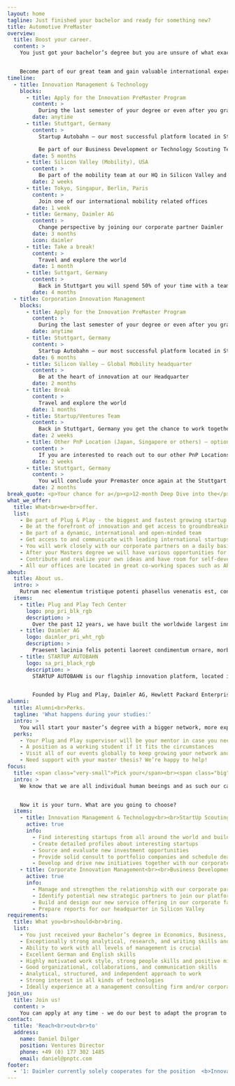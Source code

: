 ```yaml
---
layout: home
tagline: Just finished your bachelor and ready for something new?
title: Automotive PreMaster
overview:
  title: Boost your career.
  content: >
    You just got your bachelor’s degree but you are unsure of what exactly you would like to do next? We feel you! You probably want to have it all: See the world, improve your language skills, take the time to explore the best masters program for you, get hands-on insights by doing relevant work experience and grow your network. If that sounds like you, you’re in the right place - thanks to our unique global innovation platform you can have it all!


    Become part of our great team and gain valuable international experiences! Apply for our PreMaster program and boost you career while having fun!
timeline:
  - title: Innovation Management & Technology
    blocks:
      - title: Apply for the Innovation PreMaster Program
        content: >
          During the last semester of your degree or even after you graduated
        date: anytime
      - title: Stuttgart, Germany
        content: >
          Startup Autobahn — our most successful platform located in Stuttgart, Germany

          Be part of our Business Development or Technology Scouting Team
        date: 5 months
      - title: Silicon Valley (Mobility), USA
        content: >
          Be part of the mobility team at our HQ in Silicon Valley and see how it compares to Stuttgart
        date: 2 weeks
      - title: Tokyo, Singapur, Berlin, Paris
        content: >
          Join one of our international mobility related offices
        date: 1 week
      - title: Germany, Daimler AG
        content: >
          Change perspective by joining our corporate partner Daimler
        date: 3 months
        icon: daimler
      - title: Take a break!
        content: >
          Travel and explore the world
        date: 1 month
      - title: Suttgart, Germany
        content: >
          Back in Stuttgart you will spend 50% of your time with a team you have not worked with before to get even more insights
        date: 4 months
  - title: Corporation Innovation Management
    blocks:
      - title: Apply for the Innovation PreMaster Program
        content: >
          During the last semester of your degree or even after you graduated
        date: anytime
      - title: Stuttgart, Germany
        content: >
          Startup Autobahn — our most successful platform located in Stuttgart, Germany Be part of our Corporation Innovation Management Team
        date: 6 months
      - title: Silicon Valley — Global Mobility headquarter
        content: >
          Be at the heart of innovation at our Headquarter
        date: 2 months
      - title: Break
        content: >
          Travel and explore the world
        date: 1 months
      - title: Startup/Ventures Team
        content: >
          Back in Stuttgart, Germany you get the chance to work together with the Ventures Team to broaden your skills even further
        date: 2 weeks
      - title: Other PnP Location (Japan, Singapore or others) — optional
        content: >
          If you are interested to reach out to our other PnP Locations this is your chance to get in touch with one of our international offices
        date: 2 weeks
      - title: Stuttgart, Germany
        content: >
          You will conclude your Premaster once again at the Stuttgart Office to bring together all the experiences of the past months
        date: 2 months
break_quote: <p>Your chance for a</p><p>12-month Deep Dive into the</p><p>biggest and fastest growing</p><p>automotive focused</p><p class="green">innovation platform</p><p>in Europe</p>
what_we_offer:
  title: What<br>we<br>offer.
  list:
    - Be part of Plug & Play - the biggest and fastest growing startup innovation platform globally with locations worldwide such as Silicon Valley, Paris, Amsterdam, Munich, Berlin, Singapore and Beijing.
    - Be at the forefront of innovation and get access to groundbreaking technologies
    - Be part of a dynamic, international and open-minded team
    - Get access to and communicate with leading international startups and investors
    - You will work closely with our corporate partners on a daily basis and grow your network
    - After your Masters degree we will have various opportunities for your career development at our 20+ locations worldwide - we will keep growing in 2018
    - Contribute and realize your own ideas and have room for self-development
    - All our offices are located in great co-working spaces such as ARENA2036
about:
  title: About us.
  intro: >
    Rutrum nec elementum tristique potenti phasellus venenatis est, consectetur sagittis ut maecenas curae gravida. Dictumst duis proin taciti magnis velit arcu platea posuere dolor, faucibus purus viverra mus gravida eros eleifend turpis integer, sem sapien blandit semper mi suscipit pretium eu. Dolor magnis sociosqu lobortis augue odio accumsan, tempus aliquet amet magna porta fermentum, nisi ac vulputate massa ante.
  items:
    - title: Plug and Play Tech Center
      logo: pnp_pri_blk_rgb
      description: >
        Over the past 12 years, we have built the worldwide largest innovation platform, bringing together startups, corporations and investors. Our core objective is to boost technological advancement and innovation. We are now active in 22 locations globally, including U.S., China, Germany, Singapore, and Mexico. With over 6,000 startups and 126 corporate partners, it is the ultimate startup ecosystem in many industries. Since inception, we have raised over $6 billion in venture funding and made over 160 investments globally every year. Some of our success stories incl.: Dropbox, PayPal and SoundHound.
    - title: Daimler AG
      logo: daimler_pri_wht_rgb
      description: >
        Praesent lacinia felis potenti laoreet condimentum ornare, morbi porttitor egestas aliquam dapibus interdum iaculis, tellus curae aenean neque vel. Etiam cras molestie finibus venenatis per placerat mus nascetur vehicula cubilia eros, eu vulputate consequat egestas mauris magnis in ligula suspendisse a bibendum, fermentum class ridiculus lacinia praesent platea pharetra mi interdum proin. Taciti adipiscing dui phasellus leo finibus sapien eleifend vehicula est vel neque facilisis integer, porta sollicitudin orci felis lacinia suscipit nascetur dictumst vitae class mus. Auctor purus dignissim praesent tellus turpis lacinia ornare, fames sollicitudin fermentum nullam tristique nisi, lobortis urna torquent etiam tortor donec.
    - title: STARTUP AUTOBAHN
      logo: sa_pri_black_rgb
      description: >
        STARTUP AUTOBAHN is our flagship innovation platform, located in Stuttgart. The platform is the largest in Europe and one of the latest programs of Plug and Play. STARTUP AUTOBAHN unites global young tech companies with the unrivalled tech expertise of Silicon Valley and the best of German engineering.


        Founded by Plug and Play, Daimler AG, Hewlett Packard Enterprise, ZF, Porsche, DPDHL, Webasto and BASF we accelerate - together with our 19 corporate partners - startups which develop innovative solutions in the field of Future Mobility and Smart Production.
alumni:
  title: Alumni<br>Perks.
  tagline: 'What happens during your studies:'
  intro: >
    You will start your master’s degree with a bigger network, more experience, insights in different industries and a boost of motivation. And we will continue to be on your side! This is in for you as PreMaster Alumni:
  perks:
    - Your Plug and Play supervisor will be your mentor in case you need expert guidance
    - A position as a working student if it fits the circumstances
    - Visit all of our events globally to keep growing your network and meeting new friends
    - Need support with your master thesis? We’re happy to help!
focus:
  title: <span class="very-small">Pick your</span><br><span class="big">focus.</span>
  intro: >
    We know that we are all individual human beeings and as such our capabilities, our knowledge and our interests highly diverge from each other. Taking that into account we created two different programs which are united in the underlying idea and structure but seperate each other regarding the business sector they focus on.


    Now it is your turn. What are you going to choose?
  items:
    - title: Innovation Management & Technology<br><br>StartUp Scouting
      active: true
      info:
        - Find interesting startups from all around the world and build relationships with them
        - Create detailed profiles about interesting startups
        - Source and evaluate new investment opportunities
        - Provide solid consult to portfolio companies and schedule deal review sessions
        - Develop and drive new initiatives together with our corporate partners
    - title: Corporate Innovation Management<br><br>Business Development
      active: true
      info:
        - Manage and strengthen the relationship with our corporate partners like Porsche, BASF, Deutsche Post DHL Group, Hewlett Packard Enterprise, Daimler, ...
        - Identify potential new strategic partners to join our platform
        - Build and design our new service offering in our corporate facing documents
        - Prepare reports for our headquarter in Silicon Valley
requirements:
  title: What you<br>should<br>bring.
  list:
    - You just received your Bachelor’s degree in Economics, Business, Engineering, Informatics or similar and you would like to start a masters program within the next 18 months
    - Exceptionally strong analytical, research, and writing skills and an innate curiosity
    - Ability to work with all levels of management is crucial
    - Excellent German and English skills
    - Highly motivated work style, strong people skills and positive mindset
    - Good organizational, collaborations, and communication skills
    - Analytical, structured, and independent approach to work
    - Strong interest in all kinds of technologies
    - Ideally experience at a management consulting firm and/or corporate environment
join_us:
  title: Join us!
  content: >
    You can apply at any time - we do our best to adapt the program to your needs as long as the duration stays between **10 to 18 months**.
contact:
  title: 'Reach<br>out<br>to'
  address:
    name: Daniel Dilger
    position: Ventures Director
    phone: +49 (0) 177 302 1485
    email: daniel@pnptc.com
footer:
  - '1: Daimler currently solely cooperates for the position  <b>Innovation Management & Technology</b>.'
---
```


